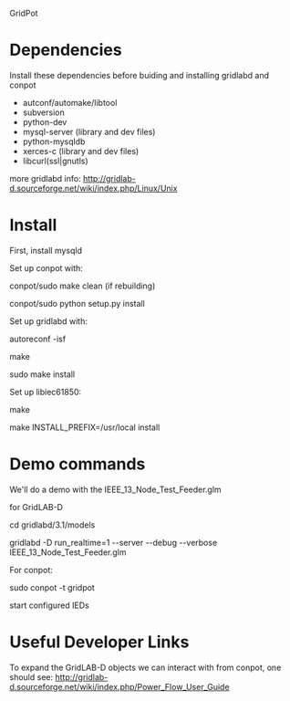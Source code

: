 GridPot

# Dependencies
Install these dependencies before buiding and installing gridlabd and conpot

* autconf/automake/libtool
* subversion
* python-dev
* mysql-server   (library and dev files)
* python-mysqldb
* xerces-c       (library and dev files)
* libcurl(ssl|gnutls)

more gridlabd info: http://gridlab-d.sourceforge.net/wiki/index.php/Linux/Unix

# Install 

First, install mysqld

Set up conpot with:

conpot/sudo make clean (if rebuilding)

conpot/sudo python setup.py install

Set up gridlabd with:

autoreconf -isf

make

sudo make install

Set up libiec61850:

make

make INSTALL_PREFIX=/usr/local install

# Demo commands

We'll do a demo with the IEEE_13_Node_Test_Feeder.glm

for GridLAB-D 

cd gridlabd/3.1/models

gridlabd -D run_realtime=1 --server --debug --verbose IEEE_13_Node_Test_Feeder.glm 

For conpot:

sudo conpot -t gridpot

start configured IEDs

# Useful Developer Links

To expand the GridLAB-D objects we can interact with from conpot, one should see:
http://gridlab-d.sourceforge.net/wiki/index.php/Power_Flow_User_Guide

